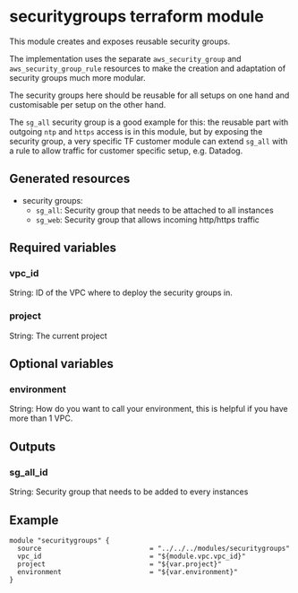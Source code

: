 # securitygroups terraform module
This module creates and exposes reusable security groups.

The implementation uses the separate `aws_security_group` and `aws_security_group_rule` resources
to make the creation and adaptation of security groups much more modular.

The security groups here should be reusable for all setups on one hand and customisable per setup
on the other hand. 

The `sg_all` security group is a good example for this: the reusable part with 
outgoing `ntp` and `https` access is in this module, but by exposing the security group, 
a very specific TF customer module can extend `sg_all`
with a rule to allow traffic for customer specific setup, e.g. Datadog.

## Generated resources
- security groups:
  * `sg_all`: Security group that needs to be attached to all instances
  * `sg_web`: Security group that allows incoming http/https traffic

## Required variables

### vpc_id
String: ID of the VPC where to deploy the security groups in.

### project
String: The current project

## Optional variables

### environment
String: How do you want to call your environment, this is helpful if you have more than 1 VPC.

## Outputs

### sg_all_id
String: Security group that needs to be added to every instances

## Example

```
module "securitygroups" {
  source                           = "../../../modules/securitygroups"
  vpc_id                           = "${module.vpc.vpc_id}"
  project                          = "${var.project}"
  environment                      = "${var.environment}"
}
```
